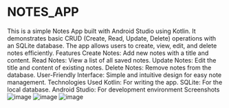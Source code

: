# NOTES_APP
This is a simple Notes App built with Android Studio using Kotlin. It demonstrates basic CRUD (Create, Read, Update, Delete) operations with an SQLite database. The app allows users to create, view, edit, and delete notes efficiently.
Features
Create Notes: Add new notes with a title and content.
Read Notes: View a list of all saved notes.
Update Notes: Edit the title and content of existing notes.
Delete Notes: Remove notes from the database.
User-Friendly Interface: Simple and intuitive design for easy note management.
Technologies Used
Kotlin: For writing the app.
SQLite: For the local database.
Android Studio: For development environment
Screenshots
![image](https://github.com/Mahekpandey/NOTES_APP/assets/141550169/5e2937e7-ca26-4957-a624-94e58fea3173)
![image](https://github.com/Mahekpandey/NOTES_APP/assets/141550169/49dee236-4dfe-46f2-9045-fc7a9de5a94f)
![image](https://github.com/Mahekpandey/NOTES_APP/assets/141550169/f5649611-0e59-4676-9d6a-c699c86c8307)


